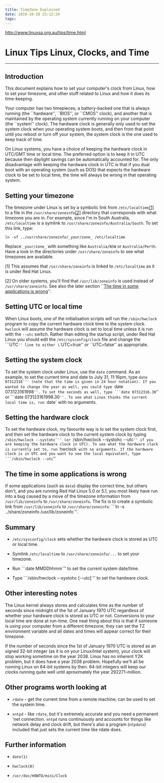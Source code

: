 ```yaml
---
title: TimeZone Explained
date: 2018-10-28 23:12:24
tags:
---
```

  
http://www.linuxsa.org.au/tips/time.html  

Linux Tips Linux, Clocks, and Time
==================================
* * *

Introduction
------------

This document explains how to set your computer's clock from Linux, how to set your timezone, and other stuff related to Linux and how it does its time-keeping.
<!-- more --> 
Your computer has two timepieces; a battery-backed one that is always running (the \`\`hardware'', \`\`BIOS'', or \`\`CMOS'' clock), and another that is maintained by the operating system currently running on your computer (the \`\`system'' clock). The hardware clock is generally only used to set the system clock when your operating system boots, and then from that point until you reboot or turn off your system, the system clock is the one used to keep track of time.

On Linux systems, you have a choice of keeping the hardware clock in UTC/GMT time or local time. The preferred option is to keep it in UTC because then daylight savings can be automatically accounted for. The only disadvantage with keeping the hardware clock in UTC is that if you dual boot with an operating system (such as DOS) that expects the hardware clock to be set to local time, the time will always be wrong in that operating system.

Setting your timezone
---------------------

The timezone under Linux is set by a symbolic link from `/etc/localtime`[\[1\]](http://www.linuxsa.org.au/tips/time.html#note1) to a file in the `/usr/share/zoneinfo`[\[2\]](http://www.linuxsa.org.au/tips/time.html#note2) directory that corresponds with what timezone you are in. For example, since I'm in South Australia, `/etc/localtime` is a symlink to `/usr/share/zoneinfo/Australia/South`. To set this link, type:

`ln -sf ../usr/share/zoneinfo/_your/zone_ /etc/localtime`

Replace `_your/zone_` with something like `Australia/NSW` or `Australia/Perth`. Have a look in the directories under `/usr/share/zoneinfo` to see what timezones are available.

\[1\] This assumes that `/usr/share/zoneinfo` is linked to `/etc/localtime` as it is under Red Hat Linux.

\[2\] On older systems, you'll find that `/usr/lib/zoneinfo` is used instead of `/usr/share/zoneinfo`. See also the later section ``[The time in some applications is wrong](http://www.linuxsa.org.au/tips/time.html#wrongtime)''.

Setting UTC or local time
-------------------------

When Linux boots, one of the initialisation scripts will run the `/sbin/hwclock` program to copy the current hardware clock time to the system clock. `hwclock` will assume the hardware clock is set to local time unless it is run with the `--utc` switch. Rather than editing the startup script, under Red Hat Linux you should edit the `/etc/sysconfig/clock` file and change the ```UTC`'' line to either \`\`UTC=true'' or \`\`UTC=false'' as appropriate.

Setting the system clock
------------------------

To set the system clock under Linux, use the `date` command. As an example, to set the current time and date to July 31, 11:16pm, type ```date 07312316`'' (note that the time is given in 24 hour notation). If you wanted to change the year as well, you could type ```date 073123161998`''. To set the seconds as well, type ```date 07312316.30`'' or ```date 073123161998.30`''. To see what Linux thinks the current local time is, run `date` with no arguments.

Setting the hardware clock
--------------------------

To set the hardware clock, my favourite way is to set the system clock first, and then set the hardware clock to the current system clock by typing ```/sbin/hwclock --systohc`'' (or ```/sbin/hwclock --systohc --utc`'' if you are keeping the hardware clock in UTC). To see what the hardware clock is currently set to, run `hwclock` with no arguments. If the hardware clock is in UTC and you want to see the local equivalent, type ```/sbin/hwclock --utc`''

The time in some applications is wrong
--------------------------------------

If some applications (such as `date`) display the correct time, but others don't, and you are running Red Hat Linux 5.0 or 5.1, you most likely have run into a bug caused by a move of the timezone information from `/usr/lib/zoneinfo` to `/usr/share/zoneinfo`. The fix is to create a symbolic link from `/usr/lib/zoneinfo` to `/usr/share/zoneinfo`: ```ln -s ../share/zoneinfo /usr/lib/zoneinfo`''.

Summary
-------

*   `/etc/sysconfig/clock` sets whether the hardware clock is stored as UTC or local time.
    
*   Symlink `/etc/localtime` to `/usr/share/zoneinfo/...` to set your timezone.
    
*   Run ```date MMDDhhmm`'' to set the current system date/time.
    
*   Type ```/sbin/hwclock --systohc [--utc]`'' to set the hardware clock.
    

Other interesting notes
-----------------------

The Linux kernel always stores and calculates time as the number of seconds since midnight of the 1st of January 1970 UTC regardless of whether your hardware clock is stored as UTC or not. Conversions to your local time are done at run-time. One neat thing about this is that if someone is using your computer from a different timezone, they can set the TZ environment variable and all dates and times will appear correct for their timezone.

If the number of seconds since the 1st of January 1970 UTC is stored as an signed 32-bit integer (as it is on your Linux/Intel system), your clock will stop working sometime on the year 2038. Linux has no inherent Y2K problem, but it does have a year 2038 problem. Hopefully we'll all be running Linux on 64-bit systems by then. 64-bit integers will keep our clocks running quite well until aproximately the year 292271-million.

Other programs worth looking at
-------------------------------

*   `rdate` \- get the current time from a remote machine; can be used to set the system time.
    
*   `xntpd` \- like `rdate`, but it's extremely accurate and you need a permanent 'net connection. `xntpd` runs continuously and accounts for things like network delay and clock drift, but there's also a program (`ntpdate`) included that just sets the current time like rdate does.
    

Further information
-------------------

*   `date(1)`
    
*   `hwclock(8)`
    
*   `/usr/doc/HOWTO/mini/Clock`
